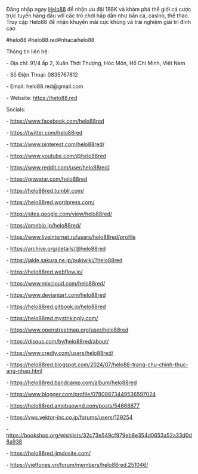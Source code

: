 <p>Đăng nhập ngay <a href="https://helo88.red">Helo88</a> để nhận ưu đãi 188K và khám phá thế giới cá cược trực tuyến hàng đầu với các trò chơi hấp dẫn như bắn cá, casino, thể thao. Truy cập Helo88 để nhận khuyến mãi cực khủng và trải nghiệm giải trí đỉnh cao<p>
<p>#helo88 #helo88.red#nhacaihelo88 <p>
<p>Thông tin liên hệ:<p>
<p>- Địa chỉ: 91/4 ấp 2, Xuân Thới Thượng, Hóc Môn, Hồ Chí Minh, Việt Nam<p>
<p>- Số Điện Thoại: 0835767812<p>
<p>- Email: helo88.red@gmail.com<p>
<p>- Website: <a href="https://helo88.red">https://helo88.red</a><p>
<p>Socials:<p>
<p>- <a href="https://www.facebook.com/helo88red">https://www.facebook.com/helo88red</a><p>
<p>- <a href="https://twitter.com/helo88red">https://twitter.com/helo88red</a><p>
<p>- <a href="https://www.pinterest.com/helo88red/">https://www.pinterest.com/helo88red/</a><p>
<p>- <a href="https://www.youtube.com/@helo88red">https://www.youtube.com/@helo88red</a><p>
<p>- <a href="https://www.reddit.com/user/helo88red/">https://www.reddit.com/user/helo88red/</a><p>
<p>- <a href="https://gravatar.com/helo88red">https://gravatar.com/helo88red</a><p>
<p>- <a href="https://helo88red.tumblr.com/">https://helo88red.tumblr.com/</a><p>
<p>- <a href="https://helo88red.wordpress.com/">https://helo88red.wordpress.com/</a><p>
<p>- <a href="https://sites.google.com/view/helo88red/">https://sites.google.com/view/helo88red/</a><p>
<p>- <a href="https://ameblo.jp/helo88red/">https://ameblo.jp/helo88red/</a><p>
<p>- <a href="https://www.liveinternet.ru/users/helo88red/profile">https://www.liveinternet.ru/users/helo88red/profile</a><p>
<p>- <a href="https://archive.org/details/@helo88red">https://archive.org/details/@helo88red</a><p>
<p>- <a href="https://jakle.sakura.ne.jp/pukiwiki/?helo88red">https://jakle.sakura.ne.jp/pukiwiki/?helo88red</a><p>
<p>- <a href="https://helo88red.webflow.io/">https://helo88red.webflow.io/</a><p>
<p>- <a href="https://www.mixcloud.com/helo88red/">https://www.mixcloud.com/helo88red/</a><p>
<p>- <a href="https://www.deviantart.com/helo88red">https://www.deviantart.com/helo88red</a><p>
<p>- <a href="https://helo88red.gitbook.io/helo88red">https://helo88red.gitbook.io/helo88red</a><p>
<p>- <a href="https://helo88red.mystrikingly.com/">https://helo88red.mystrikingly.com/</a><p>
<p>- <a href="https://www.openstreetmap.org/user/helo88red">https://www.openstreetmap.org/user/helo88red</a><p>
<p>- <a href="https://disqus.com/by/helo88red/about/">https://disqus.com/by/helo88red/about/</a><p>
<p>- <a href="https://www.credly.com/users/helo88red/">https://www.credly.com/users/helo88red/</a><p>
<p>- <a href="https://helo88red.blogspot.com/2024/07/helo88-trang-chu-chinh-thuc-ang-nhap.html">https://helo88red.blogspot.com/2024/07/helo88-trang-chu-chinh-thuc-ang-nhap.html</a><p>
<p>- <a href="https://helo88red.bandcamp.com/album/helo88red">https://helo88red.bandcamp.com/album/helo88red</a><p>
<p>- <a href="https://www.blogger.com/profile/07809873449536597024">https://www.blogger.com/profile/07809873449536597024</a><p>
<p>- <a href="https://helo88red.amebaownd.com/posts/54668677">https://helo88red.amebaownd.com/posts/54668677</a><p>
<p>- <a href="https://vws.vektor-inc.co.jp/forums/users/129254">https://vws.vektor-inc.co.jp/forums/users/129254</a><p>
<p>- <a href="https://bookshop.org/wishlists/32c73e549cf979eb8e354d0653a52a33d0d8a938">https://bookshop.org/wishlists/32c73e549cf979eb8e354d0653a52a33d0d8a938</a><p>
<p>- <a href="https://helo88red.jimdosite.com/">https://helo88red.jimdosite.com/</a><p>
<p>- <a href="https://vietfones.vn/forum/members/helo88red.251046/">https://vietfones.vn/forum/members/helo88red.251046/</a><p>